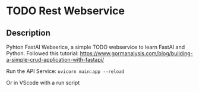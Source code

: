 # TODO Rest Webservice

## Description

Pyhton FastAI Webserice, a simple TODO webservice to learn FastAI and Python.
Followed this tutorial: https://www.gormanalysis.com/blog/building-a-simple-crud-application-with-fastapi/

Run the API Service: 
`uvicorn main:app --reload`

Or in VScode with a run script